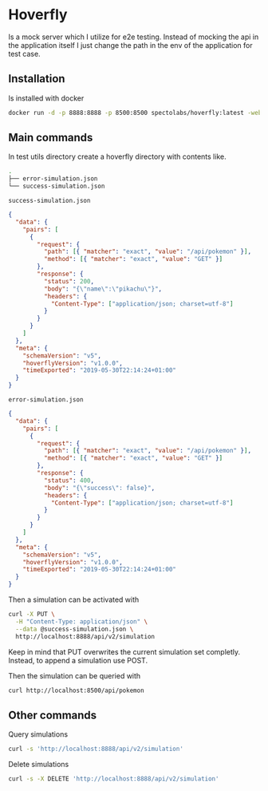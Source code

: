 # Hoverfly

Is a mock server which I utilize for e2e testing.
Instead of mocking the api in the application itself I just change the
path in the env of the application for test case.

## Installation

Is installed with docker

```bash
docker run -d -p 8888:8888 -p 8500:8500 spectolabs/hoverfly:latest -webserver
```

## Main commands

In test utils directory create a hoverfly directory with contents like.

```bash
.
├── error-simulation.json
└── success-simulation.json
```

`success-simulation.json`

```json
{
  "data": {
    "pairs": [
      {
        "request": {
          "path": [{ "matcher": "exact", "value": "/api/pokemon" }],
          "method": [{ "matcher": "exact", "value": "GET" }]
        },
        "response": {
          "status": 200,
          "body": "{\"name\":\"pikachu\"}",
          "headers": {
            "Content-Type": ["application/json; charset=utf-8"]
          }
        }
      }
    ]
  },
  "meta": {
    "schemaVersion": "v5",
    "hoverflyVersion": "v1.0.0",
    "timeExported": "2019-05-30T22:14:24+01:00"
  }
}
```

`error-simulation.json`

```json
{
  "data": {
    "pairs": [
      {
        "request": {
          "path": [{ "matcher": "exact", "value": "/api/pokemon" }],
          "method": [{ "matcher": "exact", "value": "GET" }]
        },
        "response": {
          "status": 400,
          "body": "{\"success\": false}",
          "headers": {
            "Content-Type": ["application/json; charset=utf-8"]
          }
        }
      }
    ]
  },
  "meta": {
    "schemaVersion": "v5",
    "hoverflyVersion": "v1.0.0",
    "timeExported": "2019-05-30T22:14:24+01:00"
  }
}
```

Then a simulation can be activated with 

```bash
curl -X PUT \
  -H "Content-Type: application/json" \
  --data @success-simulation.json \
  http://localhost:8888/api/v2/simulation
```

Keep in mind that PUT overwrites the current simulation set completly.
Instead, to append a simulation use POST.

Then the simulation can be queried with

```bash
curl http://localhost:8500/api/pokemon
```

## Other commands

Query simulations

```bash
curl -s 'http://localhost:8888/api/v2/simulation'
```

Delete simulations

```bash
curl -s -X DELETE 'http://localhost:8888/api/v2/simulation'
```
